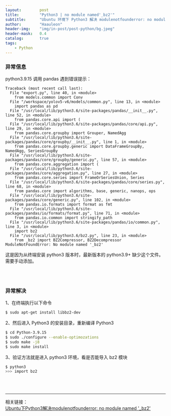 ```yaml
---
layout:        post
title:         "Python3 | no module named'_bz2'"
subtitle:      "Ubuntu 环境下 Python3 解决 modulenotfounderror: no module named '_bz2' "
author:        "Haauleon"
header-img:    "img/in-post/post-python/bg.jpeg"
header-mask:   0.4
catalog:       true
tags:
    - Python
---
```


### 异常信息
python3.9.15 调用 pandas 遇到错误提示：            
```
Traceback (most recent call last):
  File "export.py", line 40, in <module>
    from models.common import Conv
  File "/workspace/yolov5-v6/models/common.py", line 13, in <module>
    import pandas as pd
  File "/usr/local/lib/python3.6/site-packages/pandas/__init__.py", line 52, in <module>
    from pandas.core.api import (
  File "/usr/local/lib/python3.6/site-packages/pandas/core/api.py", line 29, in <module>
    from pandas.core.groupby import Grouper, NamedAgg
  File "/usr/local/lib/python3.6/site-packages/pandas/core/groupby/__init__.py", line 1, in <module>
    from pandas.core.groupby.generic import DataFrameGroupBy, NamedAgg, SeriesGroupBy
  File "/usr/local/lib/python3.6/site-packages/pandas/core/groupby/generic.py", line 57, in <module>
    from pandas.core.aggregation import (
  File "/usr/local/lib/python3.6/site-packages/pandas/core/aggregation.py", line 27, in <module>
    from pandas.core.series import FrameOrSeriesUnion, Series
  File "/usr/local/lib/python3.6/site-packages/pandas/core/series.py", line 68, in <module>
    from pandas.core import algorithms, base, generic, nanops, ops
  File "/usr/local/lib/python3.6/site-packages/pandas/core/generic.py", line 102, in <module>
    from pandas.io.formats import format as fmt
  File "/usr/local/lib/python3.6/site-packages/pandas/io/formats/format.py", line 71, in <module>
    from pandas.io.common import stringify_path
  File "/usr/local/lib/python3.6/site-packages/pandas/io/common.py", line 3, in <module>
    import bz2
  File "/usr/local/lib/python3.6/bz2.py", line 23, in <module>
    from _bz2 import BZ2Compressor, BZ2Decompressor
ModuleNotFoundError: No module named '_bz2'
```

这是因为从终端安装 python3 版本时，最新版本的 python3.9+ 缺少这个文件。需要手动添加。       

<br>
<br>

### 异常解决
1、在终端执行以下命令         
```bash
$ sudo apt-get install libbz2-dev
```

2、然后进入 Python3 的安装目录，重新编译 Python3     
```bash
$ cd Python-3.9.15
$ sudo ./configure --enable-optimozations
$ sudo make -j8
$ sudo make install
```

3、验证方法就是进入 python3 环境，看是否能导入 bz2 模块       
```bash
$ python3
>>> import bz2
```


<br>
<br>

---

相关链接：    
[Ubuntu下Python3解决modulenotfounderror: no module named '_bz2'](https://blog.csdn.net/wuyy0224/article/details/128168988)